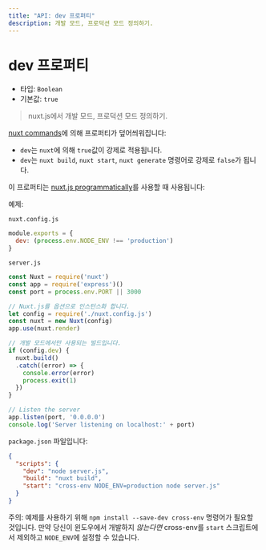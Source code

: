 ```yaml
---
title: "API: dev 프로퍼티"
description: 개발 모드, 프로덕션 모드 정의하기.
---
```


# dev 프로퍼티

- 타입: `Boolean`
- 기본값: `true`

> nuxt.js에서 개발 모드, 프로덕션 모드 정의하기.

[nuxt commands](/guide/commands)에 의해 프로퍼티가 덮어씌워집니다:
- `dev`는 `nuxt`에 의해 `true`값이 강제로 적용됩니다.
- `dev`는 `nuxt build`, `nuxt start`, `nuxt generate` 명령어로 강제로 `false`가 됩니다.

이 프로퍼티는 [nuxt.js programmatically](/api/nuxt)를 사용할 때 사용됩니다:

예제:

`nuxt.config.js`
```js
module.exports = {
  dev: (process.env.NODE_ENV !== 'production')
}
```

`server.js`
```js
const Nuxt = require('nuxt')
const app = require('express')()
const port = process.env.PORT || 3000

// Nuxt.js를 옵션으로 인스턴스화 합니다.
let config = require('./nuxt.config.js')
const nuxt = new Nuxt(config)
app.use(nuxt.render)

// 개발 모드에서만 사용되는 빌드입니다.
if (config.dev) {
  nuxt.build()
  .catch((error) => {
    console.error(error)
    process.exit(1)
  })
}

// Listen the server
app.listen(port, '0.0.0.0')
console.log('Server listening on localhost:' + port)
```

`package.json` 파일입니다:
```json
{
  "scripts": {
    "dev": "node server.js",
    "build": "nuxt build",
    "start": "cross-env NODE_ENV=production node server.js"
  }
}
```
주의: 예제를 사용하기 위해 `npm install --save-dev cross-env` 명령어가 필요할 것입니다. 만약 당신이 윈도우에서 개발하지 *않는다면* cross-env를 `start` 스크립트에서 제외하고 `NODE_ENV`에 설정할 수 있습니다.

